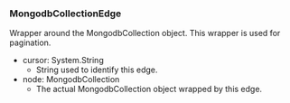 ### MongodbCollectionEdge
Wrapper around the MongodbCollection object. This wrapper is used for pagination.

- cursor: System.String
  - String used to identify this edge.
- node: MongodbCollection
  - The actual MongodbCollection object wrapped by this edge.
